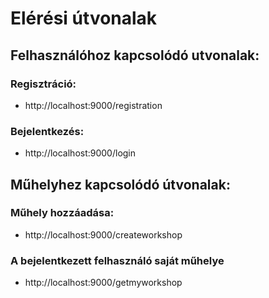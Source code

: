 # Elérési útvonalak

## Felhasználóhoz kapcsolódó utvonalak:

### Regisztráció:

* http://localhost:9000/registration

### Bejelentkezés:

* http://localhost:9000/login

## Műhelyhez kapcsolódó útvonalak:

### Műhely hozzáadása:

* http://localhost:9000/createworkshop

### A bejelentkezett felhasználó saját műhelye

* http://localhost:9000/getmyworkshop